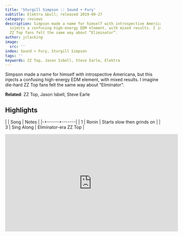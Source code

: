 ```yaml
---
title: 'Sturgill Simpson :: Sound + Fury'
subtitle: Elektra &bull; released 2019-09-27
category: reviews
description: Simpson made a name for himself with introspective Americana, but this
  injects a confusing high-energy EDM element, with mixed results. I imagine die-hard
  ZZ Top fans felt the same way about “Eliminator”.
author: jclacking
image:
  src: ''
index: Sound + Fury, Sturgill Simpson
tags: ''
keywords: ZZ Top, Jason Isbell, Steve Earle, Elektra
---
```

Simpson made a name for himself with introspective Americana, but this injects a confusing high-energy EDM element, with mixed results. I imagine die-hard ZZ Top fans felt the same way about “Eliminator”.<!--more-->

**Related**: ZZ Top, Jason Isbell, Steve Earle

## Highlights

| | Song | Notes |
|-+------+-------|
| 1 | Ronin | Starts slow then grinds on |
| 3 | Sing Along | Eliminator-era ZZ Top |

<div class="tlo-detail-video"><iframe width="560" height="315" src="https://www.youtube.com/embed/SpSMoBp8awM" frameborder="0" allow="autoplay; encrypted-media" allowfullscreen></iframe></div>

